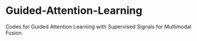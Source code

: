# Guided-Attention-Learning
Codes for Guided Attention Learning with Supervised Signals for Multimodal Fusion
